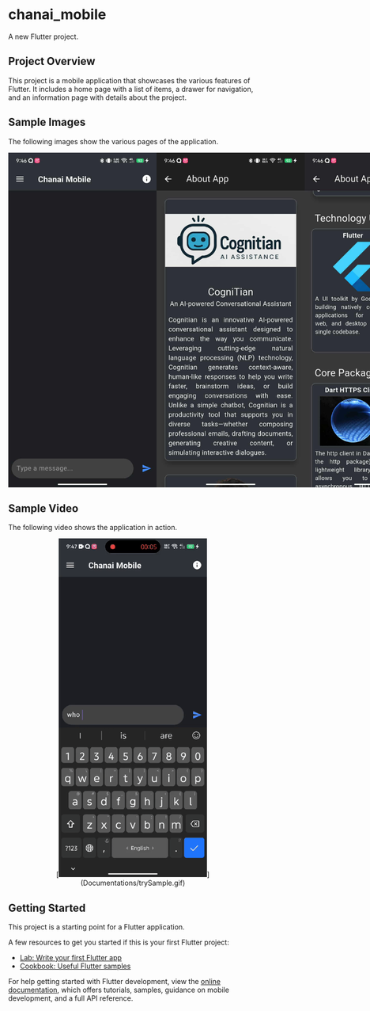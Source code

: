 # chanai_mobile

A new Flutter project.

## Project Overview

This project is a mobile application that showcases the various features of Flutter. It includes a home page with a list of items, a drawer for navigation, and an information page with details about the project.

## Sample Images

The following images show the various pages of the application.

<div style="display: flex; flex-direction: row; justify-content: space-between; align-items: center;">
    <img src="Documentations/intro.jpg" alt="Home Page" width="300"/>
    <img src="Documentations/aboutapp.jpg" alt="Drawer" width="300"/>
    <img src="Documentations/tech_use.jpg" alt="Information Page" width="300"/>
    <img src="Documentations/sample_res.jpg" alt="Sample Response" width="300"/>
    <img src="Documentations/history.jpg" alt="History" width="300"/>
</div>

## Sample Video

The following video shows the application in action.

<p style="text-align: center;">
[<img src="Documentations/trySample.gif" alt="Sample Video" width="300"/>](Documentations/trySample.gif)
</p>

## Getting Started

This project is a starting point for a Flutter application.

A few resources to get you started if this is your first Flutter project:

- [Lab: Write your first Flutter app](https://docs.flutter.dev/get-started/codelab)
- [Cookbook: Useful Flutter samples](https://docs.flutter.dev/cookbook)

For help getting started with Flutter development, view the
[online documentation](https://docs.flutter.dev/), which offers tutorials,
samples, guidance on mobile development, and a full API reference.
